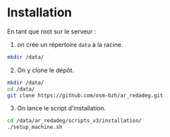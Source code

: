 
# Installation

En tant que root sur le serveur :

1. on crée un répertoire `data` à la racine.

```bash
mkdir /data/
```

2. On y clone le dépôt.

```bash
mkdir /data/
cd /data/
git clone https://github.com/osm-bzh/ar_redadeg.git
```

3. On lance le script d'installation.

```bash
cd /data/ar_redadeg/scripts_v3/installation/
./setup_machine.sh
```

